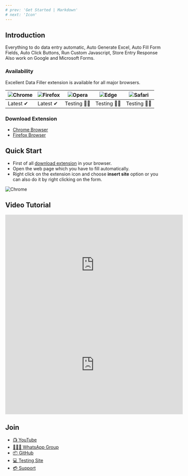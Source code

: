 ```yaml
---
# prev: 'Get Started | Markdown'
# next: 'Icon'
---
```


## Introduction

Everything to do data entry automatic, Auto Generate Excel, Auto Fill Form Fields, Auto Click Buttons, Run Custom Javascript, Store Entry Response Also work on Google and Microsoft Forms.

### Availability

Excellent Data Filler extension is available for all major browsers.

| ![Chrome](https://raw.githubusercontent.com/alrra/browser-logos/master/src/chrome/chrome_48x48.png) | ![Firefox](https://raw.githubusercontent.com/alrra/browser-logos/master/src/firefox/firefox_48x48.png) | ![Opera](https://raw.githubusercontent.com/alrra/browser-logos/master/src/opera/opera_48x48.png) | ![Edge](https://raw.githubusercontent.com/alrra/browser-logos/master/src/edge/edge_48x48.png) | ![Safari](https://raw.githubusercontent.com/alrra/browser-logos/master/src/safari/safari_48x48.png) |
| --------------------------------------------------------------------------------------------------- | ------------------------------------------------------------------------------------------------------ | ------------------------------------------------------------------------------------------------ | --------------------------------------------------------------------------------------------- | --------------------------------------------------------------------------------------------------- |
| Latest ✔                                                                                            | Latest ✔                                                                                               | Testing 👩‍🏫                                                                                       | Testing 👩‍🏫                                                                                    | Testing 👩‍🏫                                                                                          |

### Download Extension

- [Chrome Browser](https://chrome.google.com/webstore/detail/excellent-data-filler-cth/abafaagbfhobgjkcepckbnadafflkdea)
- [Firefox Browser](https://addons.mozilla.org/en-US/firefox/addon/excellent-data-filler-cth/)

## Quick Start

- First of all [download extension](#download-extension) in your browser.
- Open the web page which you have to fill automatically.
- Right click on the extension icon and choose **insert site** option or you can also do it by right clicking on the form.

![Chrome](/image/insert-site-01.png)

## Video Tutorial

<iframe width="560" height="315" title="youtube" src="https://www.youtube.com/embed/PZn1Rm83TS0" frameborder="0" allow="accelerometer; autoplay; clipboard-write; encrypted-media; gyroscope; picture-in-picture" allowfullscreen></iframe>
<br>
<iframe width="560" height="315" title="youtube" src="https://www.youtube.com/embed/NFieoLVWE0A" frameborder="0" allow="accelerometer; autoplay; clipboard-write; encrypted-media; gyroscope; picture-in-picture" allowfullscreen></iframe>

## Join

- [📺 YouTube](https://www.youtube.com/@ctechhindi)
- [👨‍👧‍👧 WhatsApp Group](https://chat.whatsapp.com/F2AdHoZRvr8HiAbvWqKlVS)
- [📦 GitHub](https://github.com/jeevan-lal/Excel-Data-Filler-V4)
- [💻 Testing Site](/documentation/testing-site.html)
- [💳 Support](https://www.paypal.com/paypalme/ctechhindi)
